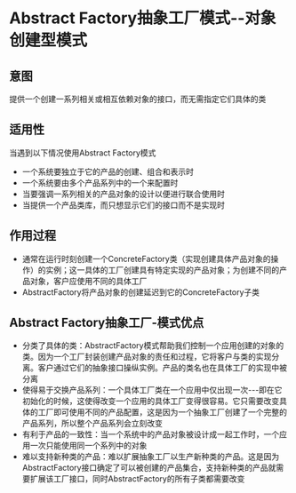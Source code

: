 # Abstract Factory抽象工厂模式--对象创建型模式

## 意图

提供一个创建一系列相关或相互依赖对象的接口，而无需指定它们具体的类

## 适用性

当遇到以下情况使用Abstract Factory模式

* 一个系统要独立于它的产品的创建、组合和表示时
* 一个系统要由多个产品系列中的一个来配置时
* 当要强调一系列相关的产品对象的设计以便进行联合使用时
* 当提供一个产品类库，而只想显示它们的接口而不是实现时

## 作用过程

* 通常在运行时刻创建一个ConcreteFactory类（实现创建具体产品对象的操作）的实例；这一具体的工厂创建具有特定实现的产品对象；为创建不同的产品对象，客户应使用不同的具体工厂
* AbstractFactory将产品对象的创建延迟到它的ConcreteFactory子类


## Abstract Factory抽象工厂-模式优点

* 分类了具体的类：AbstractFactory模式帮助我们控制一个应用创建的对象的类。因为一个工厂封装创建产品对象的责任和过程，它将客户与类的实现分离。客户通过它们的抽象接口操纵实例。产品的类名也在具体工厂的实现中被分离
* 使得易于交换产品系列：一个具体工厂类在一个应用中仅出现一次---即在它初始化的时候，这使得改变一个应用的具体工厂变得很容易。它只需要改变具体的工厂即可使用不同的产品配置，这是因为一个抽象工厂创建了一个完整的产品系列，所以整个产品系列会立刻改变
* 有利于产品的一致性：当一个系统中的产品对象被设计成一起工作时，一个应用一次只能使用同一个系列中的对象
* 难以支持新种类的产品：难以扩展抽象工厂以生产新种类的产品。这是因为AbstractFactory接口确定了可以被创建的产品集合，支持新种类的产品就需要扩展该工厂接口，同时AbstractFactory的所有子类都需要改变

